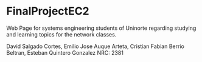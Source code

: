# FinalProjectEC2
Web Page for systems engineering students of Uninorte regarding studying and learning topics for the network classes.

David Salgado Cortes, Emilio Jose Auque Arteta, Cristian Fabian Berrio Beltran, Esteban Quintero Gonzalez
NRC: 2381
